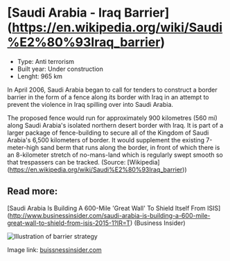 <!--
West Longitude: 38.75
North Latitude: 32.5
East Longitude: 46.5
South Latitude: 28.7
-->

# [Saudi Arabia - Iraq Barrier] (https://en.wikipedia.org/wiki/Saudi%E2%80%93Iraq_barrier)

* Type: Anti terrorism
* Built year: Under construction
* Lenght: 965 km

In April 2006, Saudi Arabia began to call for tenders to construct a border barrier in the form of a fence along its border with Iraq in an attempt to prevent the violence in Iraq spilling over into Saudi Arabia.

The proposed fence would run for approximately 900 kilometres (560 mi) along Saudi Arabia's isolated northern desert border with Iraq. It is part of a larger package of fence-building to secure all of the Kingdom of Saudi Arabia's 6,500 kilometers of border. It would supplement the existing 7-meter-high sand berm that runs along the border, in front of which there is an 8-kilometer stretch of no-mans-land which is regularly swept smooth so that trespassers can be tracked. (Source: [Wikipedia] (https://en.wikipedia.org/wiki/Saudi%E2%80%93Iraq_barrier))

## Read more:
[Saudi Arabia Is Building A 600-Mile 'Great Wall' To Shield Itself From ISIS] (http://www.businessinsider.com/saudi-arabia-is-building-a-600-mile-great-wall-to-shield-from-isis-2015-1?IR=T) (Business Insider)

![Illustration of barrier strategy](http://static5.businessinsider.com/image/54b6d35e6da8115073094a59-940-600/430-1421230259686332861.png)

Image link: [buissnessinsider.com](http://www.businessinsider.com/saudi-arabia-is-building-a-600-mile-great-wall-to-shield-from-isis-2015-1?IR=T)
